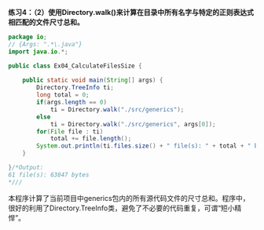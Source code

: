 **练习4：（2）使用Directory.walk()来计算在目录中所有名字与特定的正则表达式相匹配的文件尺寸总和。**
```java
package io;
// {Args: ".*\.java"}
import java.io.*;

public class Ex04_CalculateFilesSize {
  
	public static void main(String[] args) {
		Directory.TreeInfo ti;
		long total = 0;
		if(args.length == 0)
			ti = Directory.walk("./src/generics");
		else 
			ti = Directory.walk("./src/generics", args[0]);
		for(File file : ti)
    		total += file.length();
		System.out.println(ti.files.size() + " file(s): " + total + " bytes");
	}

}/*Output:
61 file(s): 63847 bytes
*///
```
本程序计算了当前项目中generics包内的所有源代码文件的尺寸总和。程序中，很好的利用了Directory.TreeInfo类，避免了不必要的代码重复，可谓“短小精悍”。
